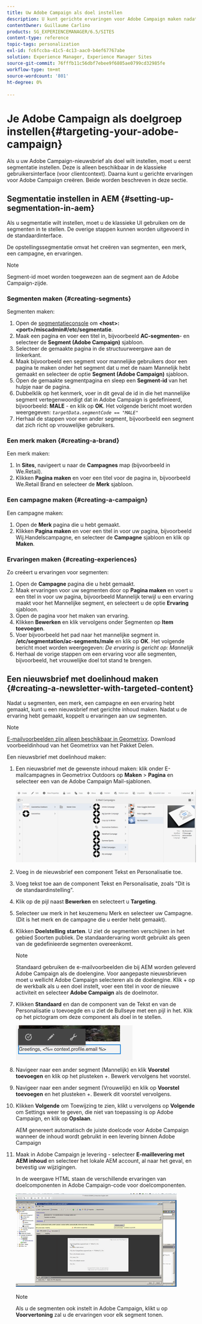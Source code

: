 ```yaml
---
title: Uw Adobe Campaign als doel instellen
description: U kunt gerichte ervaringen voor Adobe Campaign maken nadat u segmentatie hebt ingesteld.
contentOwner: Guillaume Carlino
products: SG_EXPERIENCEMANAGER/6.5/SITES
content-type: reference
topic-tags: personalization
exl-id: fc6fccba-41c5-4c13-aac0-b4ef67767abe
solution: Experience Manager, Experience Manager Sites
source-git-commit: 76fffb11c56dbf7ebee9f6805ae0799cd32985fe
workflow-type: tm+mt
source-wordcount: '801'
ht-degree: 0%

---
```


# Je Adobe Campaign als doelgroep instellen{#targeting-your-adobe-campaign}

Als u uw Adobe Campaign-nieuwsbrief als doel wilt instellen, moet u eerst segmentatie instellen. Deze is alleen beschikbaar in de klassieke gebruikersinterface (voor clientcontext). Daarna kunt u gerichte ervaringen voor Adobe Campaign creëren. Beide worden beschreven in deze sectie.

## Segmentatie instellen in AEM {#setting-up-segmentation-in-aem}

Als u segmentatie wilt instellen, moet u de klassieke UI gebruiken om de segmenten in te stellen. De overige stappen kunnen worden uitgevoerd in de standaardinterface.

De opstellingssegmentatie omvat het creëren van segmenten, een merk, een campagne, en ervaringen.

>[!NOTE]
>
>Segment-id moet worden toegewezen aan de segment aan de Adobe Campaign-zijde.

### Segmenten maken {#creating-segments}

Segmenten maken:

1. Open de [segmentatieconsole](http://localhost:4502/miscadmin#/etc/segmentation) om **&lt;host>:&lt;port>/miscadmin#/etc/segmentatie**.
1. Maak een pagina en voer een titel in, bijvoorbeeld **AC-segmenten**- en selecteer de **Segment (Adobe Campaign)** sjabloon.
1. Selecteer de gemaakte pagina in de structuurweergave aan de linkerkant.
1. Maak bijvoorbeeld een segment voor mannelijke gebruikers door een pagina te maken onder het segment dat u met de naam Mannelijk hebt gemaakt en selecteer de optie **Segment (Adobe Campaign)** sjabloon.
1. Open de gemaakte segmentpagina en sleep een **Segment-id** van het hulpje naar de pagina.
1. Dubbelklik op het kenmerk, voer in dit geval de id in die het mannelijke segment vertegenwoordigt dat in Adobe Campaign is gedefinieerd, bijvoorbeeld: **MALE** - en klik op **OK**. Het volgende bericht moet worden weergegeven: *`targetData.segmentCode == "MALE"`*
1. Herhaal de stappen voor een ander segment, bijvoorbeeld een segment dat zich richt op vrouwelijke gebruikers.

### Een merk maken {#creating-a-brand}

Een merk maken:

1. In **Sites**, navigeert u naar de **Campagnes** map (bijvoorbeeld in We.Retail).
1. Klikken **Pagina maken** en voer een titel voor de pagina in, bijvoorbeeld We.Retail Brand en selecteer de **Merk** sjabloon.

### Een campagne maken {#creating-a-campaign}

Een campagne maken:

1. Open de **Merk** pagina die u hebt gemaakt.
1. Klikken **Pagina maken** en voer een titel in voor uw pagina, bijvoorbeeld Wij.Handelscampagne, en selecteer de **Campagne** sjabloon en klik op **Maken**.

### Ervaringen maken {#creating-experiences}

Zo creëert u ervaringen voor segmenten:

1. Open de **Campagne** pagina die u hebt gemaakt.
1. Maak ervaringen voor uw segmenten door op **Pagina maken** en voert u een titel in voor uw pagina, bijvoorbeeld Mannelijk terwijl u een ervaring maakt voor het Mannelijke segment, en selecteert u de optie **Ervaring** sjabloon.
1. Open de pagina voor het maken van ervaring.
1. Klikken **Bewerken** en klik vervolgens onder Segmenten op **Item toevoegen**.
1. Voer bijvoorbeeld het pad naar het mannelijke segment in. **/etc/segmentation/ac-segments/male** en klik op **OK**. Het volgende bericht moet worden weergegeven: *De ervaring is gericht op: Mannelijk*
1. Herhaal de vorige stappen om een ervaring voor alle segmenten, bijvoorbeeld, het vrouwelijke doel tot stand te brengen.

## Een nieuwsbrief met doelinhoud maken {#creating-a-newsletter-with-targeted-content}

Nadat u segmenten, een merk, een campagne en een ervaring hebt gemaakt, kunt u een nieuwsbrief met gerichte inhoud maken. Nadat u de ervaring hebt gemaakt, koppelt u ervaringen aan uw segmenten.

>[!NOTE]
>
>[E-mailvoorbeelden zijn alleen beschikbaar in Geometrixx](/help/sites-developing/we-retail.md). Download voorbeeldinhoud van het Geometrixx van het Pakket Delen.

Een nieuwsbrief met doelinhoud maken:

1. Een nieuwsbrief met de gewenste inhoud maken: klik onder E-mailcampagnes in Geometrixx Outdoors op **Maken** > **Pagina** en selecteer een van de Adobe Campaign Mail-sjablonen.

   ![chlimage_1-188](assets/chlimage_1-188.png)

1. Voeg in de nieuwsbrief een component Tekst en Personalisatie toe.
1. Voeg tekst toe aan de component Tekst en Personalisatie, zoals &quot;Dit is de standaardinstelling&quot;.
1. Klik op de pijl naast **Bewerken** en selecteert u **Targeting**.
1. Selecteer uw merk in het keuzemenu Merk en selecteer uw Campagne. (Dit is het merk en de campagne die u eerder hebt gemaakt).
1. Klikken **Doelstelling starten**. U ziet de segmenten verschijnen in het gebied Soorten publiek. De standaardervaring wordt gebruikt als geen van de gedefinieerde segmenten overeenkomt.

   >[!NOTE]
   >
   >Standaard gebruiken de e-mailvoorbeelden die bij AEM worden geleverd Adobe Campaign als de doelengine. Voor aangepaste nieuwsbrieven moet u wellicht Adobe Campaign selecteren als de doelengine. Klik + op de werkbalk als u een doel instelt, voer een titel in voor de nieuwe activiteit en selecteer **Adobe Campaign** als de doelmotor.

1. Klikken **Standaard** en dan de component van de Tekst en van de Personalisatie u toevoegde en u ziet de Bullseye met een pijl in het. Klik op het pictogram om deze component als doel in te stellen.

   ![chlimage_1-189](assets/chlimage_1-189.png)

1. Navigeer naar een ander segment (Mannelijk) en klik **Voorstel toevoegen** en klik op het plusteken +. Bewerk vervolgens het voorstel.
1. Navigeer naar een ander segment (Vrouwelijk) en klik op **Voorstel toevoegen** en het plusteken +. Bewerk dit voorstel vervolgens.
1. Klikken **Volgende** om Toewijzing te zien, klikt u vervolgens op **Volgende** om Settings weer te geven, die niet van toepassing is op Adobe Campaign, en klik op **Opslaan**.

   AEM genereert automatisch de juiste doelcode voor Adobe Campaign wanneer de inhoud wordt gebruikt in een levering binnen Adobe Campaign

1. Maak in Adobe Campaign je levering - selecteer **E-maillevering met AEM inhoud** en selecteer het lokale AEM account, al naar het geval, en bevestig uw wijzigingen.

   In de weergave HTML staan de verschillende ervaringen van doelcomponenten in Adobe Campaign-code voor doelcomponenten.

   ![chlimage_1-190](assets/chlimage_1-190.png)

   >[!NOTE]
   >
   >Als u de segmenten ook instelt in Adobe Campaign, klikt u op **Voorvertoning** zal u de ervaringen voor elk segment tonen.
